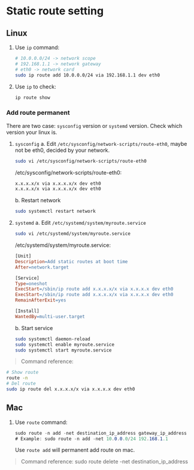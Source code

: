 # Static route setting

## Linux

1. Use `ip` command:
   ```bash
   # 10.0.0.0/24 -> network scope
   # 192.168.1.1 -> network gateway
   # eth0 -> network card
   sudo ip route add 10.0.0.0/24 via 192.168.1.1 dev eth0
   ```
2. Use `ip` to check:
   ```bash
   ip route show
   ```

### Add route permanent

There are two case: `sysconfig` version or `systemd` version. Check which version your linux is.

1. `sysconfig`
   a. Edit `/etc/sysconfig/network-scripts/route-eth0`, maybe not be eth0, decided by your network.

   ```bash
   sudo vi /etc/sysconfig/network-scripts/route-eth0
   ```

   /etc/sysconfig/network-scripts/route-eth0:

   ```makefile
   x.x.x.x/x via x.x.x.x/x dev eth0
   x.x.x.x/x via x.x.x.x/x dev eth0
   ```

   b. Restart network

   ```bash
   sudo systemctl restart network
   ```

2. `systemd`
   a. Edit `/etc/systemd/system/myroute.service`

   ```bash
   sudo vi /etc/systemd/system/myroute.service
   ```

   /etc/systemd/system/myroute.service:

   ```makefile
   [Unit]
   Description=Add static routes at boot time
   After=network.target

   [Service]
   Type=oneshot
   ExecStart=/sbin/ip route add x.x.x.x/x via x.x.x.x dev eth0
   ExecStart=/sbin/ip route add x.x.x.x/x via x.x.x.x dev eth0
   RemainAfterExit=yes

   [Install]
   WantedBy=multi-user.target
   ```

   b. Start service

   ```bash
   sudo systemctl daemon-reload
   sudo systemctl enable myroute.service
   sudo systemctl start myroute.service
   ```

> Command reference:

```bash
# Show route
route -n
# Del route
sudo ip route del x.x.x.x/x via x.x.x.x dev eth0
```

## Mac

1. Use `route` command:
   ```csharp
   sudo route -n add -net destination_ip_address gateway_ip_address
   # Example: sudo route -n add -net 10.0.0.0/24 192.168.1.1
   ```
   Use `route add` will permanent add route on mac.

> Command reference:
> sudo route delete -net destination_ip_address
